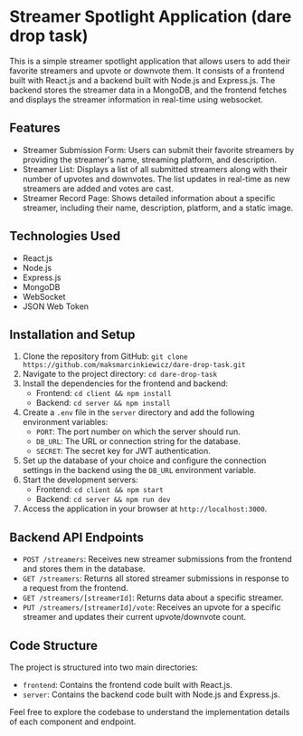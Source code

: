 # Streamer Spotlight Application (dare drop task)

This is a simple streamer spotlight application that allows users to add their favorite streamers and upvote or downvote them. It consists of a frontend built with React.js and a backend built with Node.js and Express.js. The backend stores the streamer data in a MongoDB, and the frontend fetches and displays the streamer information in real-time using websocket.

## Features

- Streamer Submission Form: Users can submit their favorite streamers by providing the streamer's name, streaming platform, and description.
- Streamer List: Displays a list of all submitted streamers along with their number of upvotes and downvotes. The list updates in real-time as new streamers are added and votes are cast.
- Streamer Record Page: Shows detailed information about a specific streamer, including their name, description, platform, and a static image.

## Technologies Used

- React.js 
- Node.js
- Express.js
- MongoDB
- WebSocket
- JSON Web Token


## Installation and Setup

1. Clone the repository from GitHub: `git clone https://github.com/maksmarcinkiewicz/dare-drop-task.git`
2. Navigate to the project directory: `cd dare-drop-task`
3. Install the dependencies for the frontend and backend:
   - Frontend: `cd client && npm install`
   - Backend: `cd server && npm install`
4. Create a `.env` file in the `server` directory and add the following environment variables:
   - `PORT`: The port number on which the server should run.
   - `DB_URL`: The URL or connection string for the database.
   - `SECRET`: The secret key for JWT authentication.
5. Set up the database of your choice and configure the connection settings in the backend using the `DB_URL` environment variable.
6. Start the development servers:
   - Frontend: `cd client && npm start`
   - Backend: `cd server && npm run dev`
7. Access the application in your browser at `http://localhost:3000`.

## Backend API Endpoints

- `POST /streamers`: Receives new streamer submissions from the frontend and stores them in the database.
- `GET /streamers`: Returns all stored streamer submissions in response to a request from the frontend.
- `GET /streamers/[streamerId]`: Returns data about a specific streamer.
- `PUT /streamers/[streamerId]/vote`: Receives an upvote for a specific streamer and updates their current upvote/downvote count.

## Code Structure

The project is structured into two main directories:

- `frontend`: Contains the frontend code built with React.js.
- `server`: Contains the backend code built with Node.js and Express.js.

Feel free to explore the codebase to understand the implementation details of each component and endpoint.

